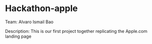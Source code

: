 # Hackathon-apple

Team:
  Alvaro
  Ismail
  Bao
  
Description: 
  This is our first project together replicating the Apple.com landing page
